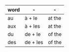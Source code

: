 | word  | - | -  
|------|----|------
| au  | à + le | at the
| aux  | à + les | at the
| du  | de + le | of the
| des  | de + les | of the